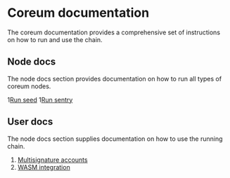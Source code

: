 # Coreum documentation

The coreum documentation provides a comprehensive set of instructions on how to run and use the chain.

## Node docs

The node docs section provides documentation on how to run all types of coreum nodes.

1[Run seed](node/run-seed.md)
1[Run sentry](node/run-sentry.md)

## User docs
The node docs section supplies documentation on how to use the running chain.

1. [Multisignature accounts](multisig.md)
2. [WASM integration](wasm.md)
